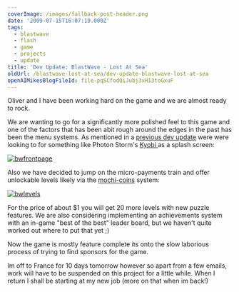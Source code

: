 ```yaml
---
coverImage: /images/fallback-post-header.png
date: '2009-07-15T16:07:19.000Z'
tags:
  - blastwave
  - flash
  - game
  - projects
  - update
title: 'Dev Update: BlastWave - Lost At Sea'
oldUrl: /blastwave-lost-at-sea/dev-update-blastwave-lost-at-sea
openAIMikesBlogFileId: file-pqSCfodQiJubj3xH13toGxuF
---
```


Oliver and I have been working hard on the game and we are almost ready to rock.

<!-- more -->

We are wanting to go for a significantly more polished feel to this game and one of the factors that has been abit rough around the edges in the past has been the menu systems. As mentioned in a [previous dev update](https://www.mikecann.blog/personal-project/the-next-one-blast-wave-2/) were were looking to for something like Photon Storm's [Kyobi ](https://www.photonstorm.com/archives/378/kyobi-is-now-live-on-gamejacket)as a splash screen:

[![bwfrontpage](/wp-content/uploads/2009/07/bwfrontpage.png "bwfrontpage")](/wp-content/uploads/2009/07/bwfrontpage.png)

Also we have decided to jump on the micro-payments train and offer unlockable levels likely via the [mochi-coins](https://www.techcrunch.com/2009/06/25/mochi-media-launching-payments-platform-for-flash-games-early-results-are-stunning/) system:

[![bwlevels](/wp-content/uploads/2009/07/bwlevels.png "bwlevels")](/wp-content/uploads/2009/07/bwlevels.png)

For the price of about \$1 you will get 20 more levels with new puzzle features. We are also considering implementing an achievements system with an in-game "best of the best" leader board, but we haven't quite worked out where to put that yet ;)

Now the game is mostly feature complete its onto the slow laborious process of trying to find sponsors for the game.

Im off to France for 10 days tomorrow however so apart from a few emails, work will have to be suspended on this project for a little while. When I return I shall be starting at my new job (more on that when im back!)
